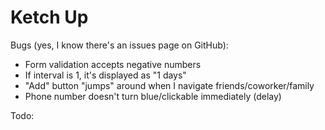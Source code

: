 # Ketch Up

Bugs (yes, I know there's an issues page on GitHub):
* Form validation accepts negative numbers
* If interval is 1, it's displayed as "1 days"
* "Add" button "jumps" around when I navigate friends/coworker/family
* Phone number doesn't turn blue/clickable immediately (delay)

Todo: